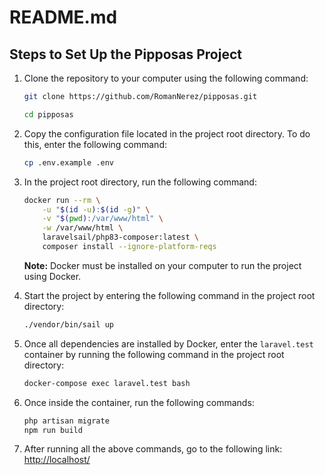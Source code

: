 # README.md

## Steps to Set Up the Pipposas Project

1. Clone the repository to your computer using the following command:
    ```bash
    git clone https://github.com/RomanNerez/pipposas.git

    cd pipposas
    ```

2. Copy the configuration file located in the project root directory. To do this, enter the following command:
    ```bash
    cp .env.example .env
    ```

3. In the project root directory, run the following command:
    ```bash
    docker run --rm \
        -u "$(id -u):$(id -g)" \
        -v "$(pwd):/var/www/html" \
        -w /var/www/html \
        laravelsail/php83-composer:latest \
        composer install --ignore-platform-reqs
    ```
    **Note:** Docker must be installed on your computer to run the project using Docker.

4. Start the project by entering the following command in the project root directory:
    ```bash
    ./vendor/bin/sail up
    ```

5. Once all dependencies are installed by Docker, enter the `laravel.test` container by running the following command in the project root directory:
    ```bash
    docker-compose exec laravel.test bash
    ```

6. Once inside the container, run the following commands:
    ```bash
    php artisan migrate
    npm run build
    ```

7. After running all the above commands, go to the following link:
    [http://localhost/](http://localhost/)
